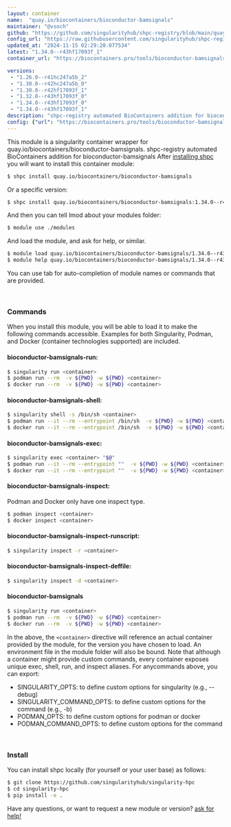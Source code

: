 ```yaml
---
layout: container
name:  "quay.io/biocontainers/bioconductor-bamsignals"
maintainer: "@vsoch"
github: "https://github.com/singularityhub/shpc-registry/blob/main/quay.io/biocontainers/bioconductor-bamsignals/container.yaml"
config_url: "https://raw.githubusercontent.com/singularityhub/shpc-registry/main/quay.io/biocontainers/bioconductor-bamsignals/container.yaml"
updated_at: "2024-11-15 02:29:20.077534"
latest: "1.34.0--r43hf17093f_1"
container_url: "https://biocontainers.pro/tools/bioconductor-bamsignals"

versions:
 - "1.26.0--r41hc247a5b_2"
 - "1.30.0--r42hc247a5b_0"
 - "1.30.0--r42hf17093f_1"
 - "1.32.0--r43hf17093f_0"
 - "1.34.0--r43hf17093f_0"
 - "1.34.0--r43hf17093f_1"
description: "shpc-registry automated BioContainers addition for bioconductor-bamsignals"
config: {"url": "https://biocontainers.pro/tools/bioconductor-bamsignals", "maintainer": "@vsoch", "description": "shpc-registry automated BioContainers addition for bioconductor-bamsignals", "latest": {"1.34.0--r43hf17093f_1": "sha256:cf42a72686eb5356afd2fde431a936e6a67a02dcf89cda4b4ce2eb5194123a6b"}, "tags": {"1.26.0--r41hc247a5b_2": "sha256:d01915ae50dcaf030eb3cc4ebc52e709699d1fb3c54897a7c386b50a4b7fb573", "1.30.0--r42hc247a5b_0": "sha256:9e034e37b3b8c3442198a100acae14b78b4b318d6d948795c8b813cf657e62e2", "1.30.0--r42hf17093f_1": "sha256:8b6cd66bd14c13411a787b859ddc4d50ca6dbc87b893e1f0ecfd3f00eedac23b", "1.32.0--r43hf17093f_0": "sha256:e50ad2b81e5f5447f9fc3adaf2e1ed50b075cde3c0da1b9483026d77b4edae6f", "1.34.0--r43hf17093f_0": "sha256:589610f35590a1b58569bef05016fbc167dd607f8c70686da74ed3919a695e5f", "1.34.0--r43hf17093f_1": "sha256:cf42a72686eb5356afd2fde431a936e6a67a02dcf89cda4b4ce2eb5194123a6b"}, "docker": "quay.io/biocontainers/bioconductor-bamsignals"}
---
```


This module is a singularity container wrapper for quay.io/biocontainers/bioconductor-bamsignals.
shpc-registry automated BioContainers addition for bioconductor-bamsignals
After [installing shpc](#install) you will want to install this container module:


```bash
$ shpc install quay.io/biocontainers/bioconductor-bamsignals
```

Or a specific version:

```bash
$ shpc install quay.io/biocontainers/bioconductor-bamsignals:1.34.0--r43hf17093f_1
```

And then you can tell lmod about your modules folder:

```bash
$ module use ./modules
```

And load the module, and ask for help, or similar.

```bash
$ module load quay.io/biocontainers/bioconductor-bamsignals/1.34.0--r43hf17093f_1
$ module help quay.io/biocontainers/bioconductor-bamsignals/1.34.0--r43hf17093f_1
```

You can use tab for auto-completion of module names or commands that are provided.

<br>

### Commands

When you install this module, you will be able to load it to make the following commands accessible.
Examples for both Singularity, Podman, and Docker (container technologies supported) are included.

#### bioconductor-bamsignals-run:

```bash
$ singularity run <container>
$ podman run --rm  -v ${PWD} -w ${PWD} <container>
$ docker run --rm  -v ${PWD} -w ${PWD} <container>
```

#### bioconductor-bamsignals-shell:

```bash
$ singularity shell -s /bin/sh <container>
$ podman run --it --rm --entrypoint /bin/sh  -v ${PWD} -w ${PWD} <container>
$ docker run --it --rm --entrypoint /bin/sh  -v ${PWD} -w ${PWD} <container>
```

#### bioconductor-bamsignals-exec:

```bash
$ singularity exec <container> "$@"
$ podman run --it --rm --entrypoint ""  -v ${PWD} -w ${PWD} <container> "$@"
$ docker run --it --rm --entrypoint ""  -v ${PWD} -w ${PWD} <container> "$@"
```

#### bioconductor-bamsignals-inspect:

Podman and Docker only have one inspect type.

```bash
$ podman inspect <container>
$ docker inspect <container>
```

#### bioconductor-bamsignals-inspect-runscript:

```bash
$ singularity inspect -r <container>
```

#### bioconductor-bamsignals-inspect-deffile:

```bash
$ singularity inspect -d <container>
```



#### bioconductor-bamsignals

```bash
$ singularity run <container>
$ podman run --rm  -v ${PWD} -w ${PWD} <container>
$ docker run --rm  -v ${PWD} -w ${PWD} <container>
```


In the above, the `<container>` directive will reference an actual container provided
by the module, for the version you have chosen to load. An environment file in the
module folder will also be bound. Note that although a container
might provide custom commands, every container exposes unique exec, shell, run, and
inspect aliases. For anycommands above, you can export:

 - SINGULARITY_OPTS: to define custom options for singularity (e.g., --debug)
 - SINGULARITY_COMMAND_OPTS: to define custom options for the command (e.g., -b)
 - PODMAN_OPTS: to define custom options for podman or docker
 - PODMAN_COMMAND_OPTS: to define custom options for the command

<br>

### Install

You can install shpc locally (for yourself or your user base) as follows:

```bash
$ git clone https://github.com/singularityhub/singularity-hpc
$ cd singularity-hpc
$ pip install -e .
```

Have any questions, or want to request a new module or version? [ask for help!](https://github.com/singularityhub/singularity-hpc/issues)